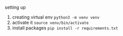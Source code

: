 setting up 
1. creating virtual env `python3 -m venv venv`
2. activate it `source venv/bin/activate`
3. install packages `pip install -r requirements.txt`
